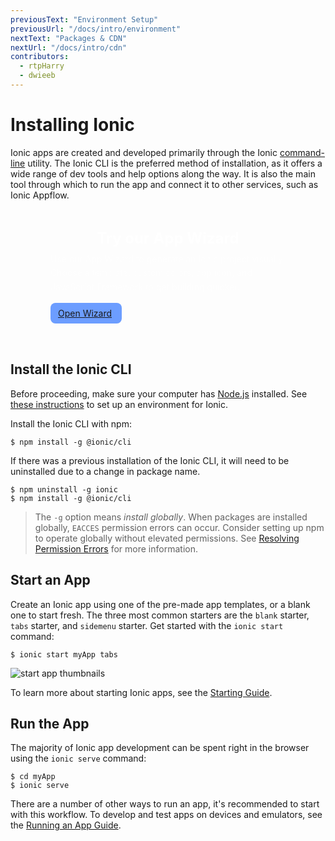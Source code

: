 ```yaml
---
previousText: "Environment Setup"
previousUrl: "/docs/intro/environment"
nextText: "Packages & CDN"
nextUrl: "/docs/intro/cdn"
contributors:
  - rtpHarry
  - dwieeb
---
```


# Installing Ionic

Ionic apps are created and developed primarily through the Ionic [command-line](/docs/reference/glossary#cli) utility. The Ionic CLI is the preferred method of installation, as it offers a wide range of dev tools and help options along the way. It is also the main tool through which to run the app and connect it to other services, such as Ionic Appflow.

<aside id="ionic-wizard">
  <div class="heading-group">
    <header>Try our App Wizard</header>
    <p>Use our App Wizard to generate an Ionic project visually. Choose a template, custom colors, app icon, and JavaScript Framework to get building quicker.</p>
  </div>
  <div>
    <a href="/start" class="wizard-button">Open Wizard <ion-icon name="arrow-forward-outline"/></a>
  </div>
</aside>

## Install the Ionic CLI

Before proceeding, make sure your computer has [Node.js](/docs/reference/glossary#node) installed. See [these instructions](/docs/intro/environment) to set up an environment for Ionic.

Install the Ionic CLI with npm:

```shell
$ npm install -g @ionic/cli
```

If there was a previous installation of the Ionic CLI, it will need to be uninstalled due to a change in package name.

```shell
$ npm uninstall -g ionic
$ npm install -g @ionic/cli

```

> The `-g` option means _install globally_. When packages are installed globally, `EACCES` permission errors can occur. Consider setting up npm to operate globally without elevated permissions. See [Resolving Permission Errors](/docs/developing/tips#resolving-permission-errors) for more information.

## Start an App

Create an Ionic app using one of the pre-made app templates, or a blank one to start fresh. The three most common starters are the `blank` starter, `tabs` starter, and `sidemenu` starter. Get started with the `ionic start` command:

```shell
$ ionic start myApp tabs
```

![start app thumbnails](/docs/assets/img/installation/start-app-thumbnails.png)

To learn more about starting Ionic apps, see the [Starting Guide](/docs/developing/starting).

## Run the App

The majority of Ionic app development can be spent right in the browser using the `ionic serve` command:

```shell
$ cd myApp
$ ionic serve
```

There are a number of other ways to run an app, it's recommended to start with this workflow. To develop and test apps on devices and emulators, see the [Running an App Guide](/docs/developing/previewing).

<style scoped>
  #ionic-wizard {
    display: flex;
    align-items: center;
    flex-wrap: wrap;
    justify-content: space-between;
    margin: 0;
    float: none;
    
    border-radius: 16px;
    padding: 32px 64px 32px 64px;!!crwd_CB_20_BC_dwrc!!  }

  #ionic-wizard .heading-group {
    flex-basis: 420px;
  }

  #ionic-wizard .heading-group header {
    font-weight: bold;
    padding: 0;
    margin: 0;
    font-size: 1.5rem;
    color: #fff;
  }
  #ionic-wizard .heading-group p {
    color: #fff;
    max-width: 620px;
    opacity: .8;
    margin-block-start: .5rem;
    line-height: 160%;
  }

  #ionic-wizard .wizard-button {
    display: inline-flex;
    align-items: center;
    border-radius: 8px;
    padding: 8px 12px;
    border: none;
    background: #6c9dff;!!crwd_CB_21_BC_dwrc!!  }

  #ionic-wizard .wizard-button:hover,
  #ionic-wizard .wizard-button:focus {
    background: #80aaff;
    transition: all 0.3s;
    text-decoration: none;
  }

  #ionic-wizard .wizard-button ion-icon {
    font-size: 16px;
    margin-left: 4px;
  }

</style>

